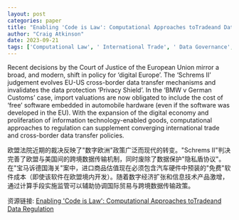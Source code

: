 ```yaml
---
layout: post
categories: paper
title: "Enabling 'Code is Law': Computational Approaches toTradeand Data Regulation"
author: "Craig Atkinson"
date: 2023-09-21
tags: ['Computational Law', ' International Trade', ' Data Governance', ' International Economic Law', ' Trade Facilitation']
---
```


Recent decisions by the Court of Justice of the European Union mirror a broad, and modern, shift in policy for ‘digital Europe’. The ‘Schrems II’ judgement evolves EU-US cross-border data transfer mechanisms and invalidates the data protection ‘Privacy Shield’. In the ‘BMW v German Customs’ case, import valuations are now obligated to include the cost of ‘free’ software embedded in automobile hardware (even if the software was developed in the EU). With the expansion of the digital economy and proliferation of information technology-enabled goods, computational approaches to regulation can supplement converging international trade and cross-border data transfer policies.

欧盟法院近期的裁决反映了"数字欧洲"政策广泛而现代的转变。"Schrems II"判决完善了欧盟与美国间的跨境数据传输机制，同时废除了数据保护"隐私盾协议"。在"宝马诉德国海关"案中，进口商品估值现在必须包含汽车硬件中预装的"免费"软件成本（即使该软件在欧盟境内开发）。随着数字经济扩张和信息技术产品激增，通过计算手段实施监管可以辅助协调国际贸易与跨境数据传输政策。

资源链接: [Enabling 'Code is Law': Computational Approaches toTradeand Data Regulation](https://papers.ssrn.com/sol3/papers.cfm?abstract_id=4552434)
